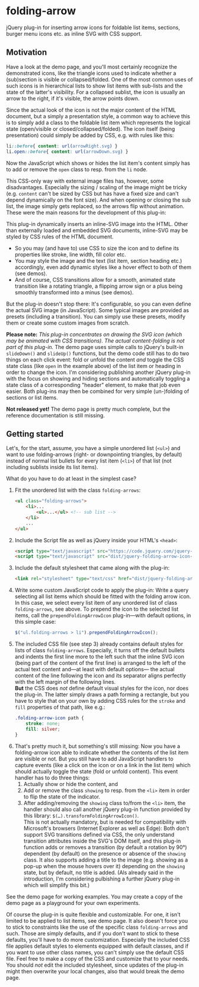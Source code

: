 # folding-arrow

jQuery plug-in for inserting arrow icons for foldable list items, sections, burger menu icons etc. as inline SVG with CSS support.

## Motivation

Have a look at the demo page, and you'll most certainly recognize the demonstrated icons, like the triangle icons used to indicate whether a (sub)section is visible or collapsed/folded. One of the most common uses of such icons is in hierarchical lists to show list items with sub-lists and the state of the latter's visibility. For a collapsed sublist, the icon is usually an arrow to the right, if it's visible, the arrow points down.

Since the actual look of the icon is not the major content of the HTML document, but a simply a presentation style, a common way to achieve this is to simply add a class to the foldable list item which represents the logical state (open/visible or closed/collapsed/folded). The icon itself (being presentation) could simply be added by CSS, e.g. with rules like this:

```css
li::before{ content: url(arrowRight.svg) }
li.open::before{ content: url(arrowDown.svg) }
```

Now the JavaScript which shows or hides the list item's content simply has to add or remove the `open` class to resp. from the `li` node.

This CSS-only way with external image files has, however, some disadvantages. Especially the sizing / scaling of the image might be tricky (e.g. `content` can't be sized by CSS but has have a fixed size and can't depend dynamically on the font size). And when opening or closing the sub list, the image simply gets replaced, so the arrows flip without animation. These were the main reasons for the development of this plug-in:

This plug-in dynamically inserts an inline-SVG image into the HTML. Other than externally loaded and embedded SVG documents, inline-SVG may be styled by CSS rules of the HTML document. 

* So you may (and have to) use CSS to size the icon and to define its properties like stroke, line width, fill color etc.
* You may style the image and the text (list item, section heading etc.) accordingly, even add dynamic styles like a hover effect to both of them (see demos).
* And of course, CSS transitions allow for a smooth, animated state transition like a rotating triangle, a flipping arrow sign or a plus being smoothly transformed into a minus (see demos).

But the plug-in doesn't stop there: It's configurable, so you can even define the actual SVG image (in JavaScript). Some typical images are provided as presets (including a transition). You can simply use these presets, modify them or create some custom images from scratch.

**Please note:** _This plug-in concentrates on drawing the SVG icon (which may be animated with CSS transitions). The actual content-folding is not part of this plug-in._ The demo page uses simple calls to jQuery's built-in `slideDown()` and  `slideUp()` functions, but the demo code still has to do two things on each click event: fold or unfold the content _and_ toggle the CSS state class (like `open` in the example above) of the list item or heading in order to change the icon. I'm considering publishing another jQuery plug-in with the focus on  showing and hiding sections and automatically toggling a state class of a corresponding "header" element, to make that job even easier. Both plug-ins may then be combined for very simple (un-)folding of sections or list items.


**Not released yet!** The demo page is pretty much complete, but the reference documentation is still missing.

## Getting started

Let's, for the start, assume, you have a simple unordered list (`<ul>`) and want to use folding-arrows (right- or downpointing triangles, by default) instead of normal list bullets for every list item (`<li>`) of that list (not including sublists inside its list items). 

What do you have to do at least in the simplest case?

1. Fit the unordered list with the class `folding-arrows`:
	```html
	<ul class="folding-arrows">
		<li>...
			<ul>...</ul> <!-- sub list -->
		</li>
		...
	</ul>
	```
2. Include the Script file as well as jQuery inside your HTML's `<head>`:
	```html
	<script type="text/javascript" src="https://code.jquery.com/jquery-3.2.1.min.js"></script>
	<script type="text/javascript" src="dist/jquery-folding-arrow-icon-min.js"></script>
	```
3. Include the default stylesheet that came along with the plug-in:
	```html
	<link rel="stylesheet" type="text/css" href="dist/jquery-folding-arrow-icon.css">
	```
4. Write some custom JavaScript code to apply the plug-in: Write a query selecting all list items which should be fitted with the folding arrow icon. In this case, we select every list item of any unordered list of class `folding-arrows`, see above. To prepend the icon to the selected list items, call the `prependFoldingArrowIcon` plug-in—with default options, in this simple case: 
	```javascript
	$("ul.folding-arrows > li").prependFoldingArrowIcon();
	```
5. The included CSS file (see step 3) already contains default styles for lists of class `folding-arrows`. Especially, it turns off the default bullets and indents the first line more to the left such that the inline SVG icon (being part of the content of the first line) is arranged to the left of the actual text content and—at least with default options— the actual content of the line following the icon and its separator aligns perfectly with the left margin of the following lines.    
	<strong>But</strong> the CSS does <em>not</em> define default visual styles for the icon, nor does the plug-in. The latter simply draws a path forming a rectangle, but you have to style that on your own by adding CSS rules for the `stroke` and `fill` properties of that path, like e.g.:
	```css
	.folding-arrow-icon path {
	    stroke: none;
	    fill: silver;
	}
	```
6. That's pretty much it, but something's still missing: Now you have a folding-arrow icon able to indicate whether the contents of the list item are visible or not. But you still have to add JavaScript handlers to capture events (like a click on the icon or on a link in the list item) which should actually toggle the state (fold or unfold content). This event handler has to do three things:
	1. Actually show or hide the content, and
	2. Add or remove the class `showing` to resp. from the `<li>` item in order to flip the state of the indicator.
	3. After adding/removing the `showing` class to/from the `<li>` item, the handler should also call another jQuery plug-in function provided by this library: `$(…).transformFoldingArrowIcon()`.    
		This is not actually mandatory, but is needed for compatibility with Microsoft's browsers (Internet Explorer as well as Edge): Both don't support SVG transitions defined via CSS, the only understand transition attributes inside the SVG's DOM itself, and this plug-in function adds or removes a transition (by default a rotation by 90°) dependent (by default) on the presence or absence of the `showing` class. It also supports adding a title to the image (e.g. showing as a pop-up when the mouse hovers over it) depending on the `showing` state, but by default, no title is added.
	(Als already said in the introduction, I'm considering pulbishing a further jQuery plug-in which will simplify this bit.)

See the demo page for working examples. You may create a copy of the demo page as a playground for your own experiments.

Of course the plug-in is quite flexible and customizable. For one, it isn't limited to be applied to list items, see demo page. It also doesn't force you to stick to constraints like the use of the specific class `folding-arrows` and such. Those are simply defaults, and if you don't want to stick to these defaults, you'll have to do more customization. Especially the included CSS file applies default styles to elements equipped with default classes, and if you want to use other class names, you can't simply use the default CSS file. Feel free to make a copy of the CSS and customize that to your needs. You should _not_ edit the included stylesheet, since updates of the plug-in might then overwrite your local changes, also that would break the demo page.
	